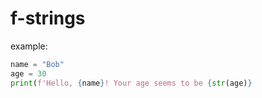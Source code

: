 # f-strings
example:
```python
name = "Bob"
age = 30
print(f'Hello, {name}! Your age seems to be {str(age)}
```
